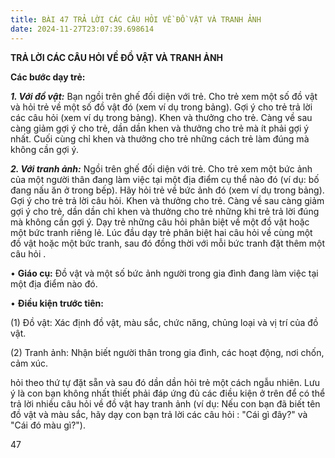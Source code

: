 ```yaml
---
title: BÀI 47 TRẢ LỜI CÁC CÂU HỎI VỀ ĐỒ VẬT VÀ TRANH ẢNH
date: 2024-11-27T23:07:39.698614
---
```


**TRẢ LỜI CÁC CÂU HỎI VỀ ĐỒ VẬT VÀ TRANH ẢNH**

**Các bước dạy trẻ:**

***1. Với đồ vật:*** Bạn ngồi trên ghế đối diện với trẻ. Cho trẻ xem
một số đồ vật và hỏi trẻ về một số đồ vật đó (xem ví dụ trong bảng).
Gợi ý cho trẻ trả lời các câu hỏi (xem ví dụ trong bảng). Khen và
thưởng cho trẻ. Càng về sau càng giảm gợi ý cho trẻ, dần dần khen và
thưởng cho trẻ mà ít phải gợi ý nhất. Cuối cùng chỉ khen và thưởng cho
trẻ những cách trẻ làm đúng mà không cần gợi ý.

***2. Với tranh ảnh:*** Ngồi trên ghế đối diện với trẻ. Cho trẻ xem
một bức ảnh của một người thân đang làm việc tại một địa điểm cụ thể
nào đó (ví dụ: bố đang nấu ăn ở trong bếp). Hãy hỏi trẻ về bức ảnh đó
(xem ví dụ trong bảng). Gợi ý cho trẻ trả lời câu hỏi. Khen và thưởng
cho trẻ. Càng về sau càng giảm gợi ý cho trẻ, dần dần chỉ khen và
thưởng cho trẻ những khi trẻ trả lời đúng mà không cần gợi ý. Dạy trẻ
những câu hỏi phân biệt về một đồ vật hoặc một bức tranh riêng lẻ. Lúc
đầu dạy trẻ phân biệt hai câu hỏi về cùng một đồ vật hoặc một bức
tranh, sau đó đồng thời với mỗi bức tranh đặt thêm một câu hỏi .

• **Giáo cụ:** Đồ vật và một số bức ảnh người trong gia đình đang làm
việc tại một địa điểm nào đó.

• **Điều kiện trước tiên:**

(1) Đồ vật: Xác định đồ vật, màu sắc, chức năng, chủng loại và vị
trí của đồ vật.

(2) Tranh ảnh: Nhận biết người thân trong gia đình, các hoạt động,
nơi chốn, cảm xúc.


hỏi theo thứ tự đặt sẵn và sau đó dần dần hỏi trẻ một cách ngẫu nhiên.
Lưu ý là con bạn không nhất thiết phải đáp ứng đủ các điều kiện ở trên
để có thể trả lời nhiều câu hỏi về đồ vật hay tranh ảnh (ví dụ: Nếu
con bạn đã biết tên đồ vật và màu sắc, hãy dạy con bạn trả lời các câu
hỏi : "Cái gì đây?" và "Cái đó màu gì?").

47

